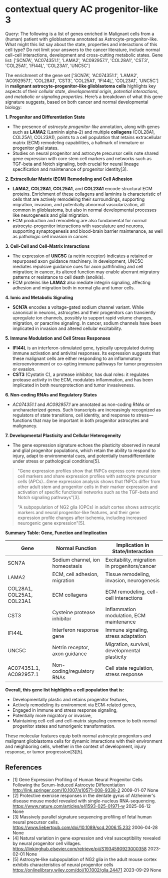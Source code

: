# contextual query AC progenitor-like 3

Query: The following is a list of genes enriched in Malignant cells from a (human) patient with glioblastoma  annotated as Astrocyte-progenitor-like.  What might this list say about the state, properties and interactions of this cell type?  Do not limit your answers to the cancer literature,  include normal cell-cell interactions, development and cross-cutting metabolic states.  Gene list: ['SCN7A', 'AC074351.1', 'LAMA2', 'AC092957.1', 'COL28A1', 'CST3', 'COL25A1', 'IFI44L', 'COL23A1', 'UNC5C']

The enrichment of the gene set ['SCN7A', 'AC074351.1', 'LAMA2', 'AC092957.1', 'COL28A1', 'CST3', 'COL25A1', 'IFI44L', 'COL23A1', 'UNC5C'] in **malignant astrocyte-progenitor-like glioblastoma cells** highlights key aspects of their *cellular state*, *developmental origin*, *potential interactions*, and *metabolic or signaling properties*. Here’s a breakdown of what this gene signature suggests, based on both cancer and normal developmental biology:

**1. Progenitor and Differentiation State**
- The presence of *astrocyte progenitor-like* annotation, along with genes such as **LAMA2** (Laminin alpha-2) and multiple **collagens** (COL28A1, COL25A1, COL23A1), points to a cell population that retains extracellular matrix (ECM) remodeling capabilities, a hallmark of immature or progenitor glial states.
- Studies on neural progenitor and astrocyte precursor cells note shared gene expression with core stem cell markers and networks such as TGF-beta and Notch signaling, both crucial for neural lineage specification and maintenance of progenitor identity[3].

**2. Extracellular Matrix (ECM) Remodeling and Cell Adhesion**
- **LAMA2**, **COL28A1**, **COL25A1**, and **COL23A1** encode structural ECM proteins. Enrichment of these collagens and laminins is characteristic of cells that are actively remodeling their surroundings, supporting migration, invasion, and potentially abnormal vascularization, all common in glioblastoma, but also in normal developmental processes like neurogenesis and glial migration.
- ECM production and remodeling are also fundamental for normal astrocyte-progenitor interactions with vasculature and neurons, supporting synaptogenesis and blood-brain barrier maintenance, as well as pathologic cell invasion in cancer.

**3. Cell-Cell and Cell-Matrix Interactions**
- The expression of **UNC5C** (a netrin receptor) indicates a retained or repurposed axon guidance machinery. In development, UNC5C mediates repulsive guidance cues for axon pathfinding and cell migration; in cancer, its altered function may enable aberrant migratory patterns or resistance to cell death (anoikis).
- ECM proteins like **LAMA2** also mediate integrin signaling, affecting adhesion and migration both in normal glia and tumor cells.

**4. Ionic and Metabolic Signaling**
- **SCN7A** encodes a voltage-gated sodium channel variant. While canonical in neurons, astrocytes and their progenitors can transiently upregulate ion channels, possibly to support rapid volume changes, migration, or paracrine signaling. In cancer, sodium channels have been implicated in invasion and altered cellular excitability.

**5. Immune Modulation and Cell Stress Responses**
- **IFI44L** is an interferon-stimulated gene, typically upregulated during immune activation and antiviral responses. Its expression suggests that these malignant cells are either responding to an inflammatory microenvironment or co-opting immune pathways for tumor progression or evasion.
- **CST3** (Cystatin C), a protease inhibitor, has dual roles: it regulates protease activity in the ECM, modulates inflammation, and has been implicated in both neuroprotection and tumor invasiveness.

**6. Non-coding RNAs and Regulatory States**
- *AC074351.1* and *AC092957.1* are annotated as non-coding RNAs or uncharacterized genes. Such transcripts are increasingly recognized as regulators of state transitions, cell identity, and response to stress—functions that may be important in both progenitor astrocytes and malignancy.

**7. Developmental Plasticity and Cellular Heterogeneity**
- The gene expression signature echoes the plasticity observed in neural and glial progenitor populations, which retain the ability to respond to injury, adapt to environmental cues, and potentially transdifferentiate under stress or pathological conditions[5].

> "Gene expression profiles show that fNPCs express core neural stem cell markers and share expression profiles with astrocyte precursor cells (APCs)...Gene expression analysis shows that fNPCs differ from other adult stem and progenitor cells in their marker expression and activation of specific functional networks such as the TGF-beta and Notch signaling pathways"[3].
> 
> "A subpopulation of NG2 glia (OPCs) in adult cortex shows astrocytic markers and neural progenitor-like features, and their gene expression profile changes after ischemia, including increased neurogenic gene expression"[5].

**Summary Table: Gene, Function and Implication**

| Gene        | Normal Function                          | Implication in State/Interaction             |
|-------------|------------------------------------------|----------------------------------------------|
| SCN7A       | Sodium channel, ion homeostasis          | Excitability, migration in progenitors/cancer|
| LAMA2       | ECM, cell adhesion, migration            | Tissue remodeling, invasion, neurogenesis    |
| COL28A1, COL25A1, COL23A1 | ECM collagens                | ECM remodeling, cell-cell interactions       |
| CST3        | Cysteine protease inhibitor              | Inflammation modulation, ECM maintenance     |
| IFI44L      | Interferon response gene                 | Immune signaling, stress adaptation          |
| UNC5C       | Netrin receptor, axon guidance           | Migration, survival, developmental plasticity|
| AC074351.1, AC092957.1 | Non-coding/regulatory RNAs   | Cell state regulation, stress response       |

**Overall, this gene list highlights a cell population that is:**
- Developmentally plastic and retains progenitor features,
- Actively remodeling its environment via ECM-related genes,
- Engaged in immune and stress response signaling,
- Potentially more migratory or invasive,
- Maintaining cell-cell and cell-matrix signaling common to both normal progenitor states and tumorigenic transformation.

These molecular features equip both normal astrocyte progenitors and malignant glioblastoma cells for dynamic interactions with their environment and neighboring cells, whether in the context of development, injury response, or tumor progression[3][5].



## References

- [1] Gene Expression Profiling of Human Neural Progenitor Cells Following the Serum-Induced Astrocyte Differentiation http://link.springer.com/10.1007/s10571-008-9338-2 2009-01-07 None
- [2] Protective exercise responses in the dentate gyrus of Alzheimer's disease mouse model revealed with single-nucleus RNA-sequencing. https://www.nature.com/articles/s41593-025-01971-w 2025-06-12 None
- [3] Massively parallel signature sequencing profiling of fetal human neural precursor cells. https://www.liebertpub.com/doi/10.1089/scd.2006.15.232 2006-04-28 None
- [4] Natural variation in gene expression and viral susceptibility revealed by neural progenitor cell villages. https://linkinghub.elsevier.com/retrieve/pii/S1934590923000358 2023-02-01 None
- [5] Astrocyte‐like subpopulation of NG2 glia in the adult mouse cortex exhibits characteristics of neural progenitor cells https://onlinelibrary.wiley.com/doi/10.1002/glia.24471 2023-09-29 None